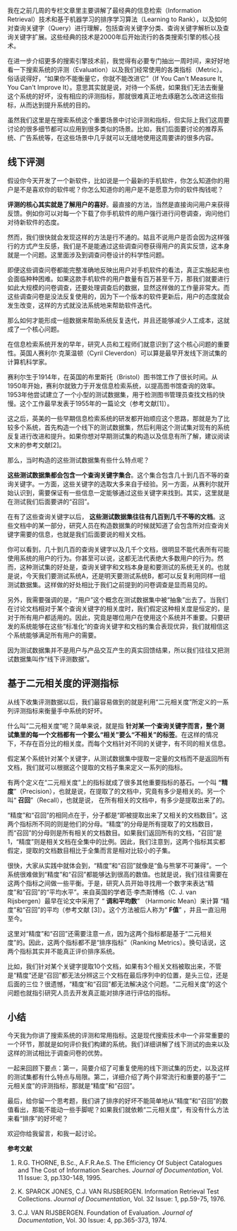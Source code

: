我在之前几周的专栏文章里主要讲解了最经典的信息检索（Information Retrieval）技术和基于机器学习的排序学习算法（Learning to Rank），以及如何对查询关键字（Query）进行理解，包括查询关键字分类、查询关键字解析以及查询关键字扩展。这些经典的技术是2000年后开始流行的各类搜索引擎的核心技术。

在进一步介绍更多的搜索引擎技术前，我觉得有必要专门抽出一周时间，来好好地看一下搜索系统的评测（Evaluation）以及我们经常使用的各类指标（Metric）。俗话说得好，“如果你不能衡量它，你就不能改进它”（If You Can't Measure It, You Can't Improve It）。意思其实就是说，对待一个系统，如果我们无法去衡量这个系统的好坏，没有相应的评测指标，那就很难真正地去琢磨怎么改进这些指标，从而达到提升系统的目的。

虽然我们这里是在搜索系统这个重要场景中讨论评测和指标，但实际上我们这周要讨论的很多细节都可以应用到很多类似的场景。比如，我们后面要讨论的推荐系统、广告系统等，在这些场景中几乎就可以无缝地使用这周要讲的很多内容。

## 线下评测

假设你今天开发了一个新软件，比如说是一个最新的手机软件，你怎么知道你的用户是不是喜欢你的软件呢？你怎么知道你的用户是不是愿意为你的软件掏钱呢？

**评测的核心其实就是了解用户的喜好**。最直接的方法，当然是直接询问用户来获得反馈。例如你可以对每一个下载了你手机软件的用户强行进行问卷调查，询问他们对待新软件的态度。

然而，我们很快就会发现这样的方法是行不通的。姑且不说用户是否会因为这样强行的方式产生反感，我们是不是能通过这些调查问卷获得用户的真实反馈，这本身就是一个问题。这里面涉及到调查问卷设计的科学性问题。

即便这些调查问卷都能完整准确地反映出用户对手机软件的看法，真正实施起来也会面临种种困难。如果这款手机软件的用户数量有百万甚至千万，那我们就要进行如此大规模的问卷调查，还要处理调查后的数据，显然这样做的工作量非常大。而这些调查问卷是没法反复使用的，因为下一个版本的软件更新后，用户的态度就会发生改变，这样的方式就没法系统地来帮助软件迭代。

那么如何才能形成一组数据来帮助系统反复迭代，并且还能够减少人工成本，这就成了一个核心问题。

在信息检索系统开发的早年，研究人员和工程师们就意识到了这个核心问题的重要性。英国人赛利尔·克莱温顿（Cyril Cleverdon）可以算是最早开发线下测试集的计算机科学家。

赛利尔生于1914年，在英国的布里斯托（Bristol）图书馆工作了很长时间。从1950年开始，赛利尔就致力于开发信息检索系统，以提高图书馆查询的效率。1953年他尝试建立了一个小型的测试数据集，用于检测图书管理员查找文档的快慢。这个工作最早发表于1955年的一篇论文（参考文献\[1\]）。

这之后，英美的一些早期信息检索系统的研发都开始顺应这个思路，那就是为了比较多个系统，首先构造一个线下的测试数据集，然后利用这个测试集对现有的系统反复进行改进和提升。如果你想对早期测试集的构造以及信息有所了解，建议阅读文末的参考文献\[2\]。

那么，当时构造的这些测试数据集有些什么特点呢？

**这些测试数据集都会包含一个查询关键字集合**。这个集合包含几十到几百不等的查询关键字。一方面，这些关键字的选取大多来自于经验。另一方面，从赛利尔就开始认识到，需要保证有一些信息一定能够通过这些关键字来找到。其实，这里就是在测试我们后面要讲的“召回”。

在有了这些查询关键字以后， **这些测试数据集往往有几百到几千不等的文档**。这些文档中的某一部分，研究人员在构造数据集的时候就知道了会包含所对应查询关键字需要的信息，也就是我们后面要说的相关文档。

你可以看到，几十到几百的查询关键字以及几千个文档，很明显不能代表所有可能使用系统的用户的行为。你甚至可以说，这都无法代表绝大多数用户的行为。然而，这种测试集的好处是，查询关键字和文档本身是和要测试的系统无关的。也就是说，今天我们要测试系统A，还是明天要测试系统B，都可以反复利用同样一组测试数据集。这样做的好处相比于我们之前提到的问卷调查是显而易见的。

另外，我需要强调的是，“用户”这个概念在测试数据集中被“抽象”出去了。当我们在讨论文档相对于某个查询关键字的相关度时，我们假定这种相关度是恒定的，是对于所有用户都适用的。因此，究竟是哪位用户在使用这个系统并不重要。只要研发的系统能够在这些“标准化”的查询关键字和文档的集合表现优异，我们就相信这个系统能够满足所有用户的需要。

因为测试数据集并不是用户与产品交互产生的真实回馈结果，所以我们往往又把测试数据集叫作“线下评测数据”。

## 基于二元相关度的评测指标

从线下收集评测数据以后，我们最容易做到的就是利用“二元相关度”所定义的一系列评测指标来衡量手中系统的好坏。

什么叫“二元相关度”呢？简单来说，就是指 **针对某一个查询关键字而言，整个测试集里的每一个文档都有一个要么“相关”要么“不相关”的标签**。在这样的情况下，不存在百分比的相关度。而每个文档针对不同的关键字，有不同的相关信息。

假定某个系统针对某个关键字，从测试数据集中提取一定量的文档而不是返回所有文档，我们就可以根据这个提取的文档子集来定义一系列的指标。

有两个定义在“二元相关度”上的指标就成了很多其他重要指标的基石。一个叫 **“精度**”（Precision），也就是说，在提取了的文档中，究竟有多少是相关的。另一个叫“ **召回**”（Recall），也就是说， 在所有相关的文档中，有多少是提取出来了的。

“精度”和“召回”的相同点在于，分子都是“即被提取出来了又相关的文档数目”。这两个指标所不同的则是他们的分母。“精度”的分母是所有提取了的文档数目，而“召回”的分母则是所有相关的文档数目。如果我们返回所有的文档，“召回”是1，“精度”则是相关文档在全集中的比例。因此，我们注意到，这两个指标其实都假定，提取的文档数目相比于全集而言是相对比较小的子集。

很快，大家从实践中就体会到，“精度”和“召回”就像是“鱼与熊掌不可兼得”。一个系统很难做到“精度”和“召回”都能够达到很高的数值。也就是说，我们往往需要在这两个指标之间做一些平衡。于是，研究人员开始寻找用一个数字来表达“精度”和“召回”的“平均水平”。来自英国的学者范·李杰斯博格（C. J. van Rijsbergen）最早在论文中采用了 “ **调和平均数**” （Harmonic Mean）来计算 “精度”和“召回”的平均（参考文献 \[3\]）。这个方法被后人称为“ **F值**” ，并且一直沿用至今。

这里对“精度”和“召回”还需要注意一点，因为这两个指标都是基于“二元相关度”的。因此，这两个指标都不是“排序指标”（Ranking Metrics）。换句话说，这两个指标其实并不能真正评价排序系统。

比如，我们针对某个关键字提取10个文档，如果有3个相关文档被取出来，不管是“精度”还是“召回”都无法分辨这三个文档在最后序列中的位置，是头三位，还是后面的三位？很遗憾，“精度”和“召回”都无法解决这个问题。“二元相关度”的这个问题也就指引研究人员去开发真正能对排序进行评估的指标。

## 小结

今天我为你讲了搜索系统的评测和常用指标。这是现代搜索技术中一个非常重要的一个环节，那就是如何评价我们构建的系统。我们详细讲解了线下测试的由来以及这样的测试相比于调查问卷的优势。

一起来回顾下要点：第一，简要介绍了可重复使用的线下测试集的历史，以及这样的测试集都有什么特点与局限。第二，详细介绍了两个非常流行和重要的基于“二元相关度”的评测指标，那就是“精度”和“召回”。

最后，给你留一个思考题，我们讲了排序的好坏不能简单地从“精度”和“召回”的数值看出，那能不能动一些手脚呢？如果我们就依赖“二元相关度”，有没有什么方法来看“排序”的好坏呢？

欢迎你给我留言，和我一起讨论。

**参考文献**

1. R.G. THORNE, B.Sc., A.F.R.Ae.S. The Efficiency Of Subject Catalogues and The Cost of Information Searches. _Journal of Documentation_, Vol. 11 Issue: 3, pp.130-148, 1995.

2. K. SPARCK JONES, C.J. VAN RIJSBERGEN. Information Retrieval Test Collections. _Journal of Documentation_, Vol. 32 Issue: 1, pp.59-75, 1976.

3. C.J. VAN RIJSBERGEN. Foundation of Evaluation. _Journal of Documentation_, Vol. 30 Issue: 4, pp.365-373, 1974.